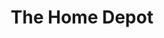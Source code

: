 ---
title: "The Home Depot"
url: /greensboro/the-home-depot-south-elm-eugene-street/
shop: doityourself
---